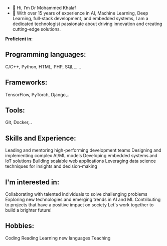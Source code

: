 - 👋 Hi, I’m Dr Mohammed Khalaf
- 👀 With over 15 years of experience in AI, Machine Learning, Deep Learning, full-stack development, and embedded systems, I am a dedicated technologist passionate about driving innovation and creating cutting-edge solutions.

**Proficient in:**

## Programming languages:
C/C++, Python, HTML, PHP, SQL,.....
## Frameworks:
TensorFlow, PyTorch, Django,..
## Tools:
Git, Docker,..
## Skills and Experience: ##
Leading and mentoring high-performing development teams
Designing and implementing complex AI/ML models
Developing embedded systems and IoT solutions
Building scalable web applications
Leveraging data science techniques for insights and decision-making
## I'm interested in:

Collaborating with talented individuals to solve challenging problems
Exploring new technologies and emerging trends in AI and ML
Contributing to projects that have a positive impact on society
Let's work together to build a brighter future!

## Hobbies:
Coding
Reading 
Learning new languages
Teaching


<!---
Dr-Mo-Khalaf/Dr-Mo-Khalaf is a ✨ special ✨ repository because its `README.md` (this file) appears on your GitHub profile.
You can click the Preview link to take a look at your changes.
--->
